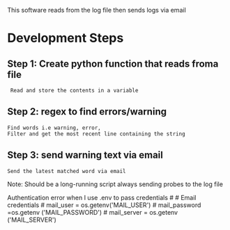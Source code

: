 This software reads from the log file then sends logs  via email

# Development Steps
## Step 1: Create python function that reads froma  file
     Read and store the contents in a variable
## Step 2: regex to find errors/warning
    Find words i.e warning, error, 
    Filter and get the most recent line containing the string
## Step 3: send warning text via email
    Send the latest matched word via email

Note: Should be a long-running script always sending probes to the log file


Authentication error when I use .env to pass credentials
        # # Email credentials
        # mail_user = os.getenv('MAIL_USER')
        # mail_password =os.getenv ('MAIL_PASSWORD')
        # mail_server = os.getenv ('MAIL_SERVER')